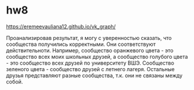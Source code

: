 # hw8
https://eremeevauliana12.github.io/vk_graph/

Проанализировав результат, я могу с уверенностью сказать, что сообщества получились корректными. Они соответствуют действительноти. Например, сообщество оранжевого цвета - это сообщество всех моих школьных друзей, а сообщество голубого цвета - это сообщество всех друзей по университету ВШЭ. Сообщество зеленого цвета - сообщество друзей с летнего лагеря. Остальные друзья представляют разные сообщества, т.к. они не связаны между собой.
